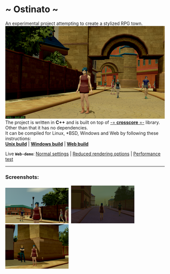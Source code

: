 # ~ Ostinato ~
An experimental project attempting to create a stylized RPG town.
![screen1](https://github.com/glebnovodran/glebnovodran.github.io/raw/main/demo/images/Ostinato_scr01.png)
<br>
The project is written in **C++** and is built on top of [-= **crosscore** =-](https://github.com/schaban/crosscore_dev) library.
<br>
Other than that it has no dependencies.
<br>
It can be compiled for Linux, *BSD, Windows and Web by following these instructions:<br>
[**Unix build**](https://github.com/glebnovodran/ostinato/blob/main/doc/build_unix.md) | [**Windows build**](https://github.com/glebnovodran/ostinato/blob/main/doc/build_win.md) | [**Web build**](https://github.com/glebnovodran/ostinato/blob/main/doc/build_web.md)


Live **`Web-demo`**: [Normal settings](https://glebnovodran.github.io/demo/ostinato.html) | [Reduced rendering options](https://glebnovodran.github.io/demo/ostinato.html?pseudoshd&vl) | [Performance test](https://glebnovodran.github.io/demo/perf_ostinato.html)

***
### Screenshots:<br>
<img src="https://github.com/glebnovodran/glebnovodran.github.io/raw/main/demo/images/Ostinato_scr00.png" width=200>&nbsp;&nbsp;<img src="https://github.com/glebnovodran/glebnovodran.github.io/raw/main/demo/images/Ostinato_scr03.png" width=200>&nbsp;&nbsp;<img src="https://github.com/glebnovodran/glebnovodran.github.io/raw/main/demo/images/Ostinato_scr02.png" width=200>

